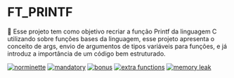 # FT_PRINTF
🍇 Esse projeto tem como objetivo recriar a função Printf da linguagem C utilizando sobre funções bases da linguagem, esse projeto apresenta o conceito de args, envio de argumentos de tipos variáveis para funções, e já introduz a importância de  um código bem estruturado.

[![norminette](https://github.com/ThreeDP/ft_printf/actions/workflows/norminette.yml/badge.svg)](https://github.com/ThreeDP/ft_printf/actions/workflows/norminette.yml)
[![mandatory](https://github.com/ThreeDP/ft_printf/actions/workflows/mandatory-test.yml/badge.svg)](https://github.com/ThreeDP/ft_printf/actions/workflows/mandatory-test.yml)
[![bonus](https://github.com/ThreeDP/ft_printf/actions/workflows/bonus-test.yml/badge.svg)](https://github.com/ThreeDP/ft_printf/actions/workflows/bonus-test.yml)
[![extra functions](https://github.com/ThreeDP/ft_printf/actions/workflows/extra-test.yml/badge.svg)](https://github.com/ThreeDP/ft_printf/actions/workflows/extra-test.yml)
[![memory leak](https://github.com/ThreeDP/ft_printf/actions/workflows/memory-leak.yml/badge.svg)](https://github.com/ThreeDP/ft_printf/actions/workflows/memory-leak.yml)
